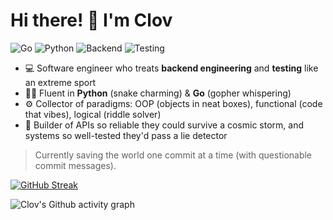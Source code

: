 # Hi there! 👋 I'm Clov

![Go](https://img.shields.io/badge/Go-00ADD8?logo=go&logoColor=white&style=for-the-badge)
![Python](https://img.shields.io/badge/Python-3776AB?logo=python&logoColor=white&style=for-the-badge)
![Backend](https://img.shields.io/badge/Backend%20Engineering-000000?style=for-the-badge&logo=fastapi&logoColor=white)
![Testing](https://img.shields.io/badge/Testing-34D058?style=for-the-badge&logo=pytest&logoColor=white)


- 💻 Software engineer who treats **backend engineering** and **testing** like an extreme sport  
- 🐍🦫 Fluent in **Python** (snake charming) & **Go** (gopher whispering)  
- ⚙️ Collector of paradigms: OOP (objects in neat boxes), functional (code that vibes), logical (riddle solver)    
- 🚀 Builder of APIs so reliable they could survive a cosmic storm, and systems so well-tested they'd pass a lie detector  

> Currently saving the world one commit at a time (with questionable commit messages).

[![GitHub Streak](https://streak-stats.demolab.com?user=clovisphere&theme=vue&border_radius=4.4)](https://git.io/streak-stats)

![Clov's Github activity graph](https://github-readme-activity-graph.vercel.app/graph?username=clovisphere&theme=github-compact)
